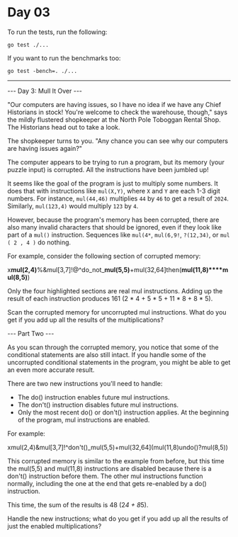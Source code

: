 # Day 03

To run the tests, run the following:

```shell
go test ./...
```

If you want to run the benchmarks too:

```shell
go test -bench=. ./...
```

---

--- Day 3: Mull It Over ---

"Our computers are having issues, so I have no idea if we have any Chief Historians in stock! You're welcome to check
the warehouse, though," says the mildly flustered shopkeeper at the North Pole Toboggan Rental Shop. The Historians head
out to take a look.

The shopkeeper turns to you. "Any chance you can see why our computers are having issues again?"

The computer appears to be trying to run a program, but its memory (your puzzle input) is corrupted. All the
instructions have been jumbled up!

It seems like the goal of the program is just to multiply some numbers. It does that with instructions like `mul(X,Y)`,
where `X` and `Y` are each 1-3 digit numbers. For instance, `mul(44,46)` multiplies `44` by `46` to get a result of
`2024`. Similarly, `mul(123,4)` would multiply `123` by `4`.

However, because the program's memory has been corrupted, there are also many invalid characters that should be ignored,
even if they look like part of a `mul()` instruction. Sequences like `mul(4*`, `mul(6,9!`, `?(12,34)`, or
`mul ( 2 , 4 )` do nothing.

For example, consider the following section of corrupted memory:

x**mul(2,4)**%&mul[3,7]!@^do_not_**mul(5,5)**+mul(32,64]then(**mul(11,8)****mul(8,5)**)

Only the four highlighted sections are real mul instructions. Adding up the result of each instruction produces 161
(2 * 4 + 5 * 5 + 11 * 8 + 8 * 5).

Scan the corrupted memory for uncorrupted mul instructions. What do you get if you add up all the results of the
multiplications?

--- Part Two ---

As you scan through the corrupted memory, you notice that some of the conditional statements are also still intact. If
you handle some of the uncorrupted conditional statements in the program, you might be able to get an even more accurate
result.

There are two new instructions you'll need to handle:

- The do() instruction enables future mul instructions.
- The don't() instruction disables future mul instructions.
- Only the most recent do() or don't() instruction applies. At the beginning of the program, mul instructions are
  enabled.

For example:

xmul(2,4)&mul[3,7]!^don't()_mul(5,5)+mul(32,64](mul(11,8)undo()?mul(8,5))

This corrupted memory is similar to the example from before, but this time the mul(5,5) and mul(11,8) instructions are
disabled because there is a don't() instruction before them. The other mul instructions function normally, including the
one at the end that gets re-enabled by a do() instruction.

This time, the sum of the results is 48 (2*4 + 8*5).

Handle the new instructions; what do you get if you add up all the results of just the enabled multiplications?
